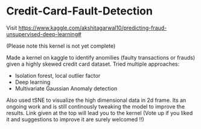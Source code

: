 # Credit-Card-Fault-Detection

Visit https://www.kaggle.com/akshitagarwal10/predicting-fraud-unsupervised-deep-learning#

(Please note this kernel is not yet complete)

Made a kernel on kaggle to identify anomilies (faulty transactions or frauds) given a highly skewed credit card dataset. Tried multiple approaches:
 - Isolation forest, local outlier factor
 - Deep learning
 - Multivariate Gaussian Anomaly detection
 
 Also used tSNE to visualize the high dimensional data in 2d frame.
 Its an ongoing work and is still continously tweaking the model to improve the results.
 Link given at the top will lead you to the kernel (Vote up if you liked it and suggestions to improve it are surely welcomed !!)
